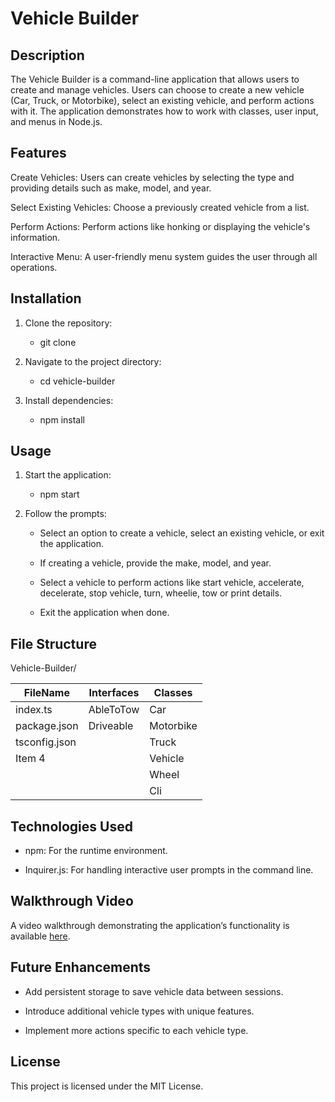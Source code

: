 # Vehicle Builder

## Description

The Vehicle Builder is a command-line application that allows users to create and manage vehicles. Users can choose to create a new vehicle (Car, Truck, or Motorbike), select an existing vehicle, and perform actions with it. The application demonstrates how to work with classes, user input, and menus in Node.js.

## Features

Create Vehicles: Users can create vehicles by selecting the type and providing details such as make, model, and year.

Select Existing Vehicles: Choose a previously created vehicle from a list.

Perform Actions: Perform actions like honking or displaying the vehicle's information.

Interactive Menu: A user-friendly menu system guides the user through all operations.

## Installation

1. Clone the repository:

   - git clone <repository-url>

2. Navigate to the project directory:

    - cd vehicle-builder

3. Install dependencies:

    - npm install

## Usage

1. Start the application:

    - npm start

2. Follow the prompts:

    - Select an option to create a vehicle, select an existing vehicle, or exit the application.

    - If creating a vehicle, provide the make, model, and year.

    - Select a vehicle to perform actions like start vehicle, accelerate, decelerate, stop vehicle, turn, wheelie, tow or print details.

    - Exit the application when done.

## File Structure

Vehicle-Builder/

| FileName   | Interfaces    | Classes    |
|-------------|-------------|-------------|
| index.ts      | AbleToTow   | Car         |
| package.json | Driveable   | Motorbike   |
| tsconfig.json      |             | Truck       |
| Item 4      |             | Vehicle     |
|             |             |  Wheel           |
|             |             |  Cli             |

## Technologies Used

  - npm: For the runtime environment.

  - Inquirer.js: For handling interactive user prompts in the command line.

## Walkthrough Video

A video walkthrough demonstrating the application’s functionality is available [here]().

## Future Enhancements

  - Add persistent storage to save vehicle data between sessions.

  - Introduce additional vehicle types with unique features.

  - Implement more actions specific to each vehicle type.

## License

This project is licensed under the MIT License.
